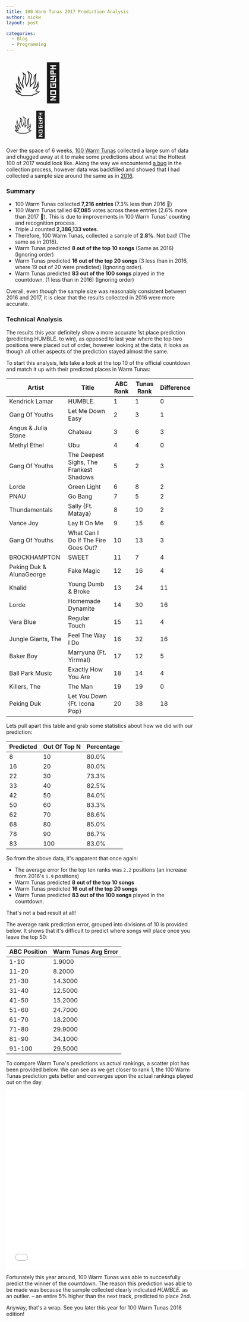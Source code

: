 ```yaml
---
title: 100 Warm Tunas 2017 Prediction Analysis
author: nickw
layout: post

categories:
  - Blog
  - Programming
---
```


<div class="pull-right hidden-xs" style="font-size:100px; padding: 5px 5px 5px 20px;">&#128293;&#128175;</div>
<div class="pull-right hidden-sm hidden-lg hidden-md" style="font-size:68px; padding: 5px 5px 5px 20px;">&#128293;&#128175;</div>


Over the space of 6 weeks, [100 Warm Tunas](https://100-warm-tunas.nickwhyte.com/2017/) collected a large sum of data and chugged away at it to make some predictions about what the Hottest 100 of 2017 would look like. Along the way we encountered [a bug](http://127.0.0.1:4000/post/2018/100-warm-tunas-2017-update/) in the collection process, however data was backfilled and showed that I had collected a sample size around the same as in [2016](https://100-warm-tunas.nickwhyte.com/2016/).

### Summary

- 100 Warm Tunas collected **7,216 entries** (7.3% less than 2016 🔻)
- 100 Warm Tunas tallied **67,085** votes across these entries (2.6% more than 2017 🔺). This is due to improvements in 100 Warm Tunas' counting and recognition process. 
- Triple J counted **2,386,133 votes**.
- Therefore, 100 Warm Tunas, collected a sample of **2.8%**. Not bad! (The same as in 2016).
- Warm Tunas predicted **8 out of the top 10 songs** (Same as 2016) (Ignoring order)
- Warm Tunas predicted **16 out of the top 20 songs** (3 less than in 2016, where 19 out of 20 were predicted) (Ignoring order).
- Warm Tunas predicted **83 out of the 100 songs** played in the countdown. (1 less than in 2016) (Ignoring order)

Overall, even though the sample size was reasonably consistent between 2016 and 2017, it is clear that the results collected in 2016 were more accurate.  

### Technical Analysis

The results this year definitely show a more accurate 1st place prediction (predicting HUMBLE. to win), as opposed to last year where the top two positions were placed out of order, however looking at the data, it looks as though all other aspects of the prediction stayed almost the same.

To start this analysis, lets take a look at the top 10 of the official countdown and match it up with their predicted places in Warm Tunas:


| Artist | Title | ABC Rank | Tunas Rank | Difference |
| --- | --- | --- | --- | --- |
| Kendrick Lamar | HUMBLE. | 1 | 1 | 0 |
| Gang Of Youths | Let Me Down Easy | 2 | 3 | 1 |
| Angus & Julia Stone | Chateau | 3 | 6 | 3 |
| Methyl Ethel | Ubu | 4 | 4 | 0 |
| Gang Of Youths | The Deepest Sighs, The Frankest Shadows | 5 | 2 | 3 |
| Lorde | Green Light | 6 | 8 | 2 |
| PNAU | Go Bang | 7 | 5 | 2 |
| Thundamentals | Sally {Ft. Mataya} | 8 | 10 | 2 |
| Vance Joy | Lay It On Me | 9 | 15 | 6 |
| Gang Of Youths | What Can I Do If The Fire Goes Out? | 10 | 13 | 3 |
| BROCKHAMPTON | SWEET | 11 | 7 | 4 |
| Peking Duk & AlunaGeorge | Fake Magic | 12 | 16 | 4 |
| Khalid | Young Dumb & Broke | 13 | 24 | 11 |
| Lorde | Homemade Dynamite | 14 | 30 | 16 |
| Vera Blue | Regular Touch | 15 | 11 | 4 |
| Jungle Giants, The  | Feel The Way I Do | 16 | 32 | 16 |
| Baker Boy | Marryuna {Ft. Yirrmal} | 17 | 12 | 5 |
| Ball Park Music | Exactly How You Are | 18 | 14 | 4 |
| Killers, The  | The Man | 19 | 19 | 0 |
| Peking Duk | Let You Down {Ft. Icona Pop} | 20 | 38 | 18 |

Lets pull apart this table and grab some statistics about how we did with our prediction:

|Predicted|Out Of Top N|Percentage|
| --- | --- | --- |
|8|10|80.0%|
|16|20|80.0%|
|22|30|73.3%|
|33|40|82.5%|
|42|50|84.0%|
|50|60|83.3%|
|62|70|88.6%|
|68|80|85.0%|
|78|90|86.7%|
|83|100|83.0%|

So from the above data, it's apparent that once again:

  - The average error for the top ten ranks was `2.2` positions (an increase from 2016's `1.9` positions)
  - Warm Tunas predicted **8 out of the top 10 songs**
  - Warm Tunas predicted **16 out of the top 20 songs**
  - Warm Tunas predicted **83 out of the 100 songs** played in the countdown.

That's not a bad result at all!

The average rank prediction error, grouped into divisions of 10 is provided below. It shows that it's difficult to predict where songs will place once you leave the top 50:

| ABC Position | Warm Tunas Avg Error |
| --- | --- |
| 1-10 | 1.9000 |
| 11-20 | 8.2000 |
| 21-30 | 14.3000 |
| 31-40 | 12.5000 |
| 41-50 | 15.2000 |
| 51-60 | 24.7000 |
| 61-70 | 18.2000 |
| 71-80 | 29.9000 |
| 81-90 | 34.1000 |
| 91-100 | 29.5000 |

To compare Warm Tuna's predictions vs actual rankings, a scatter plot has been provided below. We can see as we get
closer to rank 1, the 100 Warm Tunas prediction gets better and converges upon the actual rankings played out on the day.

<div class="embed-responsive embed-responsive-4by3">
    <iframe width="640" height="480" frameborder="0" scrolling="no" src="//plot.ly/~nickw444/3.embed"></iframe>
</div>

Fortunately this year around, 100 Warm Tunas was able to successfully predict the winner of the countdown. The reason this prediction was able to be made was because the sample collected clearly indicated *HUMBLE.* as an outlier. – an entire 5% higher than the next track, predicted to place 2nd.

Anyway, that's a wrap. See you later this year for 100 Warm Tunas 2018 edition!
